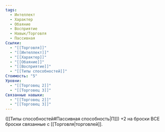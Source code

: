 ```yaml
---
tags:
  - Интеллект
  - Характер
  - Обаяние
  - Восприятие
  - Навык/Торговля
  - Пассивная
Ссылки:
  - "[[Торговля]]"
  - "[[Интеллект]]"
  - "[[Характер]]"
  - "[[Обаяние]]"
  - "[[Восприятие]]"
  - "[[Типы способностей]]"
Стоимость: "5"
Уровни:
  - "[[Торговец 2]]"
  - "[[Торговец 3]]"
Связанные навыки:
  - "[[Торговец 2]]"
  - "[[Торговец 3]]"
---
```

([[Типы способностей#Пассивная способность|П]]) +2 на броски ВСЕ броски связанные с [[Торговля|торговлей]].